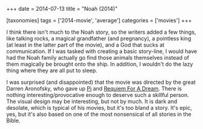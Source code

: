 +++
date = 2014-07-13
title = "Noah (2014)"

[taxonomies]
tags = ['2014-movie', 'average']
categories = ['movies']
+++

I think there isn't much to the Noah story, so the writers added a few
things, like talking rocks, a magical grandfather (and pregnancy), a
pointless king (at least in the latter part of the movie), and a God
that sucks at communication. If I was tasked with creating a basic
story-line, I would have had the Noah family actually go find those
animals themselves instead of them magically be brought onto the ship.
In addition, I wouldn't do the lazy thing where they are all put to
sleep.

I was surprised (and disappointed) that the movie was directed by the
great Darren Aronofsky, who gave up [Pi] and [Requiem For A Dream].
There is nothing interesting/provocative enough to deserve such a
skillful person. The visual design may be interesting, but not by much.
It is dark and desolate, which is typical of his movies, but it's too
bland a story. It's epic, yes, but it's also based on one of the most
nonsensical of all stories in the Bible.

  [Pi]: http://tshepang.net/pi-1997
  [Requiem For A Dream]: http://tshepang.net/requiem-for-a-dream-2000
